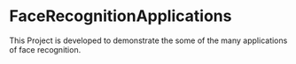 # FaceRecognitionApplications
This Project is developed to demonstrate the some of the many applications of face recognition.
